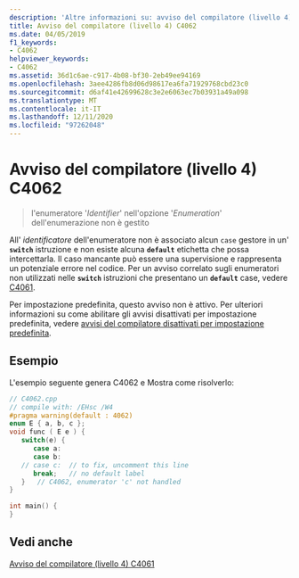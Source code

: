 ```yaml
---
description: 'Altre informazioni su: avviso del compilatore (livello 4) C4062'
title: Avviso del compilatore (livello 4) C4062
ms.date: 04/05/2019
f1_keywords:
- C4062
helpviewer_keywords:
- C4062
ms.assetid: 36d1c6ae-c917-4b08-bf30-2eb49ee94169
ms.openlocfilehash: 3aee4286fb8d06d98617ea6fa71929768cbd23c0
ms.sourcegitcommit: d6af41e42699628c3e2e6063ec7b03931a49a098
ms.translationtype: MT
ms.contentlocale: it-IT
ms.lasthandoff: 12/11/2020
ms.locfileid: "97262048"
---
```

# <a name="compiler-warning-level-4-c4062"></a>Avviso del compilatore (livello 4) C4062

> l'enumeratore '*Identifier*' nell'opzione '*Enumeration*' dell'enumerazione non è gestito

All' *identificatore* dell'enumeratore non è associato alcun `case` gestore in un' **`switch`** istruzione e non esiste alcuna **`default`** etichetta che possa intercettarla. Il caso mancante può essere una supervisione e rappresenta un potenziale errore nel codice. Per un avviso correlato sugli enumeratori non utilizzati nelle **`switch`** istruzioni che presentano un **`default`** case, vedere [C4061](compiler-warning-level-4-c4061.md).

Per impostazione predefinita, questo avviso non è attivo. Per ulteriori informazioni su come abilitare gli avvisi disattivati per impostazione predefinita, vedere [avvisi del compilatore disattivati per impostazione predefinita](../../preprocessor/compiler-warnings-that-are-off-by-default.md).

## <a name="example"></a>Esempio

L'esempio seguente genera C4062 e Mostra come risolverlo:

```cpp
// C4062.cpp
// compile with: /EHsc /W4
#pragma warning(default : 4062)
enum E { a, b, c };
void func ( E e ) {
   switch(e) {
      case a:
      case b:
   // case c:  // to fix, uncomment this line
      break;   // no default label
   }   // C4062, enumerator 'c' not handled
}

int main() {
}
```

## <a name="see-also"></a>Vedi anche

[Avviso del compilatore (livello 4) C4061](compiler-warning-level-4-c4061.md)
